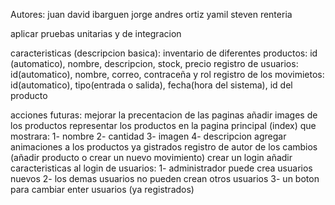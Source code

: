 Autores:
juan david ibarguen
jorge andres ortiz
yamil steven renteria

aplicar pruebas unitarias y de integracion

caracteristicas (descripcion basica):
inventario de diferentes productos: id (automatico), nombre, descripcion, stock, precio
registro de usuarios: id(automatico), nombre, correo, contraceña y rol
registro de los movimietos: id(automatico), tipo(entrada o salida), fecha(hora del sistema), id del producto

acciones futuras:
mejorar la precentacion de las paginas
añadir images de los productos
representar los productos en la pagina principal (index) que mostrara:
  1- nombre
  2- cantidad
  3- imagen
  4- descripcion
agregar animaciones a los productos ya gistrados
registro de autor de los cambios (añadir producto o crear un nuevo movimiento)
crear un login 
añadir caracteristicas al login de usuarios: 
  1- administrador puede crea usuarios nuevos
  2- los demas usuarios no pueden crean otros usuarios
  3- un boton para cambiar enter usuarios (ya registrados)
